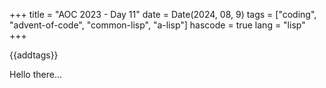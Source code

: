 +++
title = "AOC 2023 - Day 11"
date = Date(2024, 08, 9)
tags = ["coding", "advent-of-code", "common-lisp", "a-lisp"]
hascode = true
lang = "lisp"
+++

{{addtags}}

Hello there...
